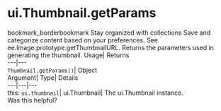  
#  ui.Thumbnail.getParams 
bookmark_borderbookmark Stay organized with collections  Save and categorize content based on your preferences.
See ee.Image.prototype.getThumbnailURL. 
Returns the parameters used in generating the thumbnail.
Usage| Returns  
---|---  
`Thumbnail.getParams()`| Object  
Argument| Type| Details  
---|---|---  
this: `ui.thumbnail`| ui.Thumbnail| The ui.Thumbnail instance.  
Was this helpful?

